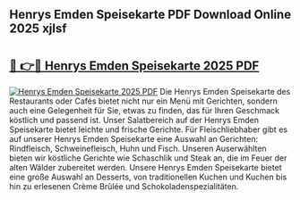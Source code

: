 ## Henrys Emden Speisekarte PDF Download Online 2025 xjlsf

# <h2><a href="http://gcb9wq.nevu.top/?p=Henrys+Emden+Speisekarte">🔗 👉🔴 Henrys Emden Speisekarte 2025 PDF</a></h2>

[![Henrys Emden Speisekarte 2025 PDF](https://i.imgur.com/dBaPXMq.png)](http://gcb9wq.nevu.top/?p=Henrys+Emden+Speisekarte)
Die Henrys Emden Speisekarte des Restaurants oder Cafés bietet nicht nur ein Menü mit Gerichten, sondern auch eine Gelegenheit für Sie, etwas zu finden, das für Ihren Geschmack köstlich und passend ist. Unser Salatbereich auf der Henrys Emden Speisekarte bietet leichte und frische Gerichte. Für Fleischliebhaber gibt es auf unserer Henrys Emden Speisekarte eine Auswahl an Gerichten: Rindfleisch, Schweinefleisch, Huhn und Fisch. Unseren Auserwählten bieten wir köstliche Gerichte wie Schaschlik und Steak an, die im Feuer der alten Wälder zubereitet werden. Unsere Henrys Emden Speisekarte bietet eine große Auswahl an Desserts, von traditionellen Kuchen und Kuchen bis hin zu erlesenen Crème Brûlée und Schokoladenspezialitäten.
